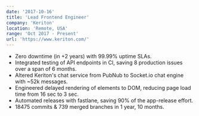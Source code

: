```yaml
---
date: '2017-10-16'
title: 'Lead Frontend Engineer'
company: 'Keriton'
location: 'Remote, USA'
range: 'Oct 2017 - Present'
url: 'https://www.keriton.com/'
---
```


- Zero downtime (in +2 years) with 99.99% uptime SLAs.
- Integrated testing of API endpoints in CI, saving 8 production issues over a span of 6 months.
- Altered Keriton's chat service from PubNub to Socket.io chat engine with ~52k messages.
- Engineered delayed rendering of elements to DOM, reducing page load time from 16 sec to 3 sec.
- Automated releases with fastlane, saving 90% of the app-release effort.
- 18475 commits & 739 merged branches in 1 year, 10 months.
